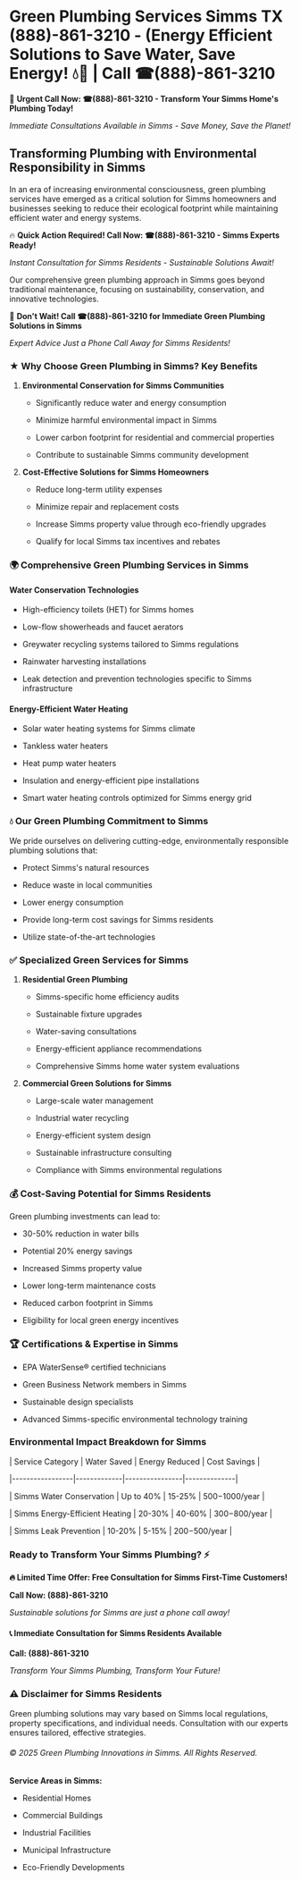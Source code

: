 # Green Plumbing Services Simms TX (888)-861-3210 - (Energy Efficient Solutions to Save Water, Save Energy! 💧🌿 | Call ☎(888)-861-3210

🚨 **Urgent Call Now: ☎(888)-861-3210 - Transform Your Simms Home's Plumbing Today!**
*Immediate Consultations Available in Simms - Save Money, Save the Planet!*

## Transforming Plumbing with Environmental Responsibility in Simms

In an era of increasing environmental consciousness, green plumbing services have emerged as a critical solution for Simms homeowners and businesses seeking to reduce their ecological footprint while maintaining efficient water and energy systems. 

🔥 **Quick Action Required! Call Now: ☎(888)-861-3210 - Simms Experts Ready!**
*Instant Consultation for Simms Residents - Sustainable Solutions Await!*

Our comprehensive green plumbing approach in Simms goes beyond traditional maintenance, focusing on sustainability, conservation, and innovative technologies.

🚨 **Don't Wait! Call ☎(888)-861-3210 for Immediate Green Plumbing Solutions in Simms**
*Expert Advice Just a Phone Call Away for Simms Residents!*

### ★ Why Choose Green Plumbing in Simms? Key Benefits

1. **Environmental Conservation for Simms Communities** 
   - Significantly reduce water and energy consumption
   - Minimize harmful environmental impact in Simms
   - Lower carbon footprint for residential and commercial properties
   - Contribute to sustainable Simms community development

2. **Cost-Effective Solutions for Simms Homeowners** 
   - Reduce long-term utility expenses
   - Minimize repair and replacement costs
   - Increase Simms property value through eco-friendly upgrades
   - Qualify for local Simms tax incentives and rebates

### 🌍 Comprehensive Green Plumbing Services in Simms

#### Water Conservation Technologies
- High-efficiency toilets (HET) for Simms homes
- Low-flow showerheads and faucet aerators
- Greywater recycling systems tailored to Simms regulations
- Rainwater harvesting installations
- Leak detection and prevention technologies specific to Simms infrastructure

#### Energy-Efficient Water Heating
- Solar water heating systems for Simms climate
- Tankless water heaters
- Heat pump water heaters
- Insulation and energy-efficient pipe installations
- Smart water heating controls optimized for Simms energy grid

### 💧 Our Green Plumbing Commitment to Simms

We pride ourselves on delivering cutting-edge, environmentally responsible plumbing solutions that:
- Protect Simms's natural resources
- Reduce waste in local communities
- Lower energy consumption
- Provide long-term cost savings for Simms residents
- Utilize state-of-the-art technologies

### ✅ Specialized Green Services for Simms

1. **Residential Green Plumbing**
   - Simms-specific home efficiency audits
   - Sustainable fixture upgrades
   - Water-saving consultations
   - Energy-efficient appliance recommendations
   - Comprehensive Simms home water system evaluations

2. **Commercial Green Solutions for Simms**
   - Large-scale water management
   - Industrial water recycling
   - Energy-efficient system design
   - Sustainable infrastructure consulting
   - Compliance with Simms environmental regulations

### 💰 Cost-Saving Potential for Simms Residents

Green plumbing investments can lead to:
- 30-50% reduction in water bills
- Potential 20% energy savings
- Increased Simms property value
- Lower long-term maintenance costs
- Reduced carbon footprint in Simms
- Eligibility for local green energy incentives

### 🏆 Certifications & Expertise in Simms

- EPA WaterSense® certified technicians
- Green Business Network members in Simms
- Sustainable design specialists
- Advanced Simms-specific environmental technology training

### Environmental Impact Breakdown for Simms

| Service Category | Water Saved | Energy Reduced | Cost Savings |
|-----------------|-------------|----------------|--------------|
| Simms Water Conservation | Up to 40% | 15-25% | $500-$1000/year |
| Simms Energy-Efficient Heating | 20-30% | 40-60% | $300-$800/year |
| Simms Leak Prevention | 10-20% | 5-15% | $200-$500/year |

### Ready to Transform Your Simms Plumbing? ⚡

**🔥 Limited Time Offer: Free Consultation for Simms First-Time Customers!**

**Call Now: (888)-861-3210**
*Sustainable solutions for Simms are just a phone call away!*

#### 📞 Immediate Consultation for Simms Residents Available

**Call: (888)-861-3210**
*Transform Your Simms Plumbing, Transform Your Future!*

### ⚠️ Disclaimer for Simms Residents

Green plumbing solutions may vary based on Simms local regulations, property specifications, and individual needs. Consultation with our experts ensures tailored, effective strategies.

###### © 2025 Green Plumbing Innovations in Simms. All Rights Reserved.

**Service Areas in Simms:** 
- Residential Homes
- Commercial Buildings
- Industrial Facilities
- Municipal Infrastructure
- Eco-Friendly Developments